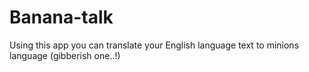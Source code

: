 # Banana-talk
Using this app you can translate your English language text to minions language (gibberish one..!)
